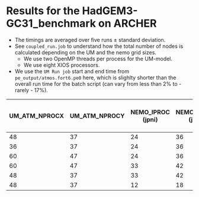# Results for the HadGEM3-GC31_benchmark on ARCHER

* The timings are averaged over five runs ± standard deviation.
* See ```coupled_run.job``` to understand how the total number of nodes is calculated depending on the UM and the nemo grid sizes.
  * We use two OpenMP threads per process for the UM-model.
  * We use eight XIOS processors.
 * We use the ```UM Run job``` start and end time from ```pe_output/atmos.fort6.pe0``` here, which is slighlty shorter than the overall run time for the batch script (can vary from less than 2% to - rarely - 17%).

UM_ATM_NPROCX | UM_ATM_NPROCY| NEMO_IPROC (jpni) | NEMO_JPROC (jpnj) | total number of nodes | UM time (sec)| total run time(s)
---- | -------|--------|---------|--------|----------|---------------
 48 | 37 | 24 |36 | 189 | 1569.80±88.53 | 1667.20±82.46
 36 | 37 | 24 |36 | 152 | 1801.60±106.90 | 1877.00±93.74
 60 | 47 | 24 |36 | 276 | 1484.20±71.26 | 1651.80±71.60
 60 | 47 | 33 |42 | 298 |
 48 | 37 | 33 |42 | 211 | 
 48 | 37 | 12 |18 | 168 | 1793.80±24.55 | 1864.00±16.17
